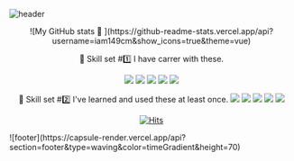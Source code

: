 ![header](https://capsule-render.vercel.app/api?type=waving&color=timeGradient&fontColor=FFFFFF&height=100&section=header&text=Hello%20world!👋&fontSize=30&animation=fadeIn&&fontAlignY=30)

<div align="center">
![My GitHub stats 🤗 ](https://github-readme-stats.vercel.app/api?username=iam149cm&show_icons=true&theme=vue)


🏹 Skill set #1️⃣
I have carrer with these.

<img src="https://img.shields.io/badge/Spring-6DB33F?style=flat-square&logo=Spring&logoColor=white"/>
<img src="https://img.shields.io/badge/springboot-6DB33F?style=flat-square&logo=Springboot&logoColor=white"/>
<img src="https://img.shields.io/badge/JavaScript-F7DF1E?style=flat-square&logo=JavaScript&logoColor=white"/>
<img src="https://img.shields.io/badge/Linux-FCC624?style=flat-square&logo=Linux&logoColor=white"/>
<img src="https://img.shields.io/badge/MySQL-4479A1?style=flat-square&logo=MySQL&logoColor=white"/>

 
🏹 Skill set #2️⃣
I've learned and used these at least once.
<img src="https://img.shields.io/badge/Python-3766AB?style=flat-square&logo=Python&logoColor=white"/>
<img src="https://img.shields.io/badge/Django-#092E20?style=flat-square&logo=Django&logoColor=white"/>
<img src="https://img.shields.io/badge/Node-339933?style=flat-square&logo=Node&logoColor=white"/>
<img src="https://img.shields.io/badge/React-61DAFB?style=flat-square&logo=React&logoColor=white"/>
<img src="https://img.shields.io/badge/MongoDB-47A248?style=flat-square&logo=MongoDB&logoColor=white"/>

[![Hits](https://hits.seeyoufarm.com/api/count/incr/badge.svg?url=https%3A%2F%2Fgithub.com%2Fiam149cm%2Fhit-counter&count_bg=%2379C83D&title_bg=%23555555&icon=github.svg&icon_color=%23E7E7E7&title=+Thanks+for+visiting%21+%F0%9F%91%80%E2%9C%A8&edge_flat=false)](https://hits.seeyoufarm.com)

  </div>
 ![footer](https://capsule-render.vercel.app/api?section=footer&type=waving&color=timeGradient&height=70)
